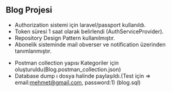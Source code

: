 ## Blog Projesi

- Authorization sistemi için laravel/passport kullanıldı.
- Token süresi 1 saat olarak belirlendi (AuthServiceProvider).
- Repository Design Pattern kullanılmıştır.
- Abonelik sisteminde mail obverser ve notification üzerinden tanımlanmıştır.

* Postman collection yapısı Kategoriler için oluşturuldu(Blog.postman_collection.json)
* Database dump ı dosya halinde paylaşıldı.(Test için => email:mehmet@gmail.com, password:1) (blog.sql)
